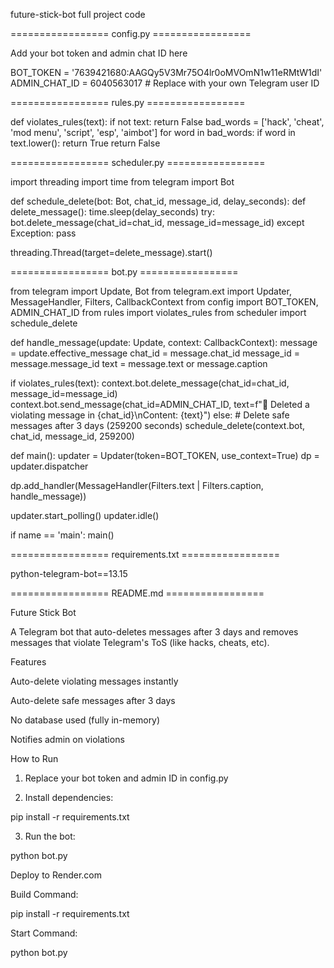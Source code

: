 future-stick-bot full project code

================= config.py =================

Add your bot token and admin chat ID here

BOT_TOKEN = '7639421680:AAGQy5V3Mr75O4lr0oMVOmN1w11eRMtW1dI' ADMIN_CHAT_ID = 6040563017  # Replace with your own Telegram user ID

================= rules.py =================

def violates_rules(text): if not text: return False bad_words = ['hack', 'cheat', 'mod menu', 'script', 'esp', 'aimbot'] for word in bad_words: if word in text.lower(): return True return False

================= scheduler.py =================

import threading import time from telegram import Bot

def schedule_delete(bot: Bot, chat_id, message_id, delay_seconds): def delete_message(): time.sleep(delay_seconds) try: bot.delete_message(chat_id=chat_id, message_id=message_id) except Exception: pass

threading.Thread(target=delete_message).start()

================= bot.py =================

from telegram import Update, Bot from telegram.ext import Updater, MessageHandler, Filters, CallbackContext from config import BOT_TOKEN, ADMIN_CHAT_ID from rules import violates_rules from scheduler import schedule_delete

def handle_message(update: Update, context: CallbackContext): message = update.effective_message chat_id = message.chat_id message_id = message.message_id text = message.text or message.caption

if violates_rules(text):
    context.bot.delete_message(chat_id=chat_id, message_id=message_id)
    context.bot.send_message(chat_id=ADMIN_CHAT_ID,
                             text=f"🚫 Deleted a violating message in {chat_id}\nContent: {text}")
else:
    # Delete safe messages after 3 days (259200 seconds)
    schedule_delete(context.bot, chat_id, message_id, 259200)

def main(): updater = Updater(token=BOT_TOKEN, use_context=True) dp = updater.dispatcher

dp.add_handler(MessageHandler(Filters.text | Filters.caption, handle_message))

updater.start_polling()
updater.idle()

if name == 'main': main()

================= requirements.txt =================

python-telegram-bot==13.15

================= README.md =================

Future Stick Bot

A Telegram bot that auto-deletes messages after 3 days and removes messages that violate Telegram's ToS (like hacks, cheats, etc).

Features

Auto-delete violating messages instantly

Auto-delete safe messages after 3 days

No database used (fully in-memory)

Notifies admin on violations


How to Run

1. Replace your bot token and admin ID in config.py


2. Install dependencies:



pip install -r requirements.txt

3. Run the bot:



python bot.py

Deploy to Render.com

Build Command:


pip install -r requirements.txt

Start Command:


python bot.py

